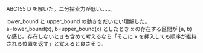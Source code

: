 ABC155 D を解いた。二分探索力が低い……。

lower_bound と upper_bound の動きをだいたい理解した。 a=lower_bound(x), b=upper_bound(x) としたとき x の存在する区間が [a, b) な感じ。存在しないときも含めて考えるなら「そこに x を挿入しても順序が維持される位置を返す」と覚えると良さそう。
